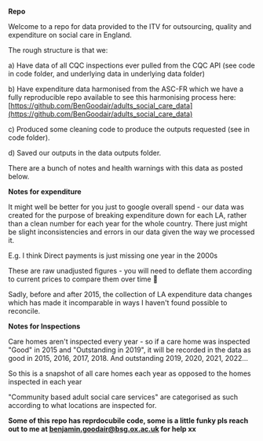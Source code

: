 **Repo**

Welcome to a repo for data provided to the ITV for outsourcing, quality and expenditure on social care in England.

The rough structure is that we:

a) Have data of all CQC inspections ever pulled from the CQC API (see code in code folder, and underlying data in underlying data folder)

b) Have expenditure data harmonised from the ASC-FR which we have a fully reproducible repo available to see this harmonising process here: [https://github.com/BenGoodair/adults_social_care_data](https://github.com/BenGoodair/adults_social_care_data)

c) Produced some cleaning code to produce the outputs requested (see in code folder).

d) Saved our outputs in the data outputs folder.

There are a bunch of notes and health warnings with this data as posted below.

**Notes for expenditure**

It might well be better for you just to google overall spend - our data was created for the purpose of breaking expenditure down for each LA, rather than a clean number for each year for the whole country.
There just might be slight inconsistencies and errors in our data given the way we processed it.

E.g.  I think Direct payments is just missing one year in the 2000s

These are raw unadjusted figures - you will need to deflate them according to current prices to compare them over time 🙂 

Sadly, before and after 2015, the collection of LA expenditure data changes which has made it incomparable in ways I haven't found possible to reconcile.

**Notes for Inspections**

Care homes aren't inspected every year - so if a care home was inspected "Good" in 2015 and "Outstanding in 2019", it will be recorded in the data as good in 2015, 2016, 2017, 2018. And outstanding 2019, 2020, 2021, 2022...

So this is a snapshot of all care homes each year as opposed to the homes inspected in each year

"Community based adult social care services" are categorised as such according to what locations are inspected for.

**Some of this repo has reprdocubile code, some is a little funky pls reach out to me at benjamin.goodair@bsg.ox.ac.uk for help xx**

